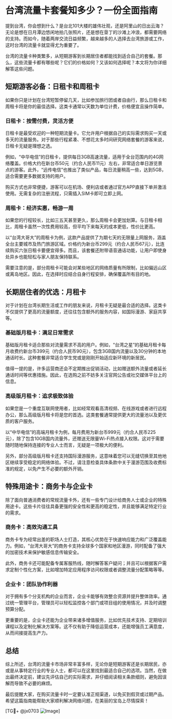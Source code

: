 # 台湾流量卡套餐知多少？一份全面指南

提到台湾，你会想到什么？是台北101大楼的雄伟壮观，还是阿里山的日出云海？无论是想在日月潭边悠闲地拍几张照片，还是想在垦丁的沙滩上冲浪，都需要网络的支持。而如今，随着两岸交流日益频繁，越来越多的人选择去台湾旅游或工作，这时台湾的流量卡就显得尤为重要了。

台湾的流量卡种类繁多，从短期游客到长期居住者都能找到适合自己的套餐。那么，这些流量卡都有哪些呢？它们的价格如何？又该如何选择呢？本文将为你详细解答这些问题。

## 短期游客必备：日租卡和周租卡

如果你只是计划在台湾短暂停留几天，比如参加旅行团或者自由行，那么日租卡和周租卡将是你的最佳选择。这类卡通常以天数为单位计费，价格便宜且操作简单。

### 日租卡：按需付费，灵活方便

日租卡是最受欢迎的一种短期流量卡。它允许用户根据自己的实际需求购买一天或多天的流量服务。对于那些行程紧凑、不想花太多时间研究网络套餐的游客来说，日租卡无疑是理想之选。

例如，“中华电信”的日租卡，提供每日3GB高速流量，适用于全台范围内的4G网络覆盖。价格大约在新台币50元（约合人民币11元）左右，非常适合单日游览景点的游客。此外，“远传电信”也推出了类似产品，每日流量稍高一些，达到5GB，适合需要更多数据支持的用户。

购买方式也非常便捷，游客可以在机场、便利店或者通过官方APP直接下单并激活使用。无需复杂的注册流程，只需插入SIM卡即可立即上网。

### 周租卡：经济实惠，畅游一周

如果您的行程较长，比如三五天甚至更久，那么周租卡会更加划算。与日租卡相比，周租卡虽然一次性费用较高，但平均下来每天的成本更低，性价比更高。

以“台湾大哥大”的周租卡为例，这款产品提供了为期七天的无限量上网服务，涵盖全台主要城市及热门旅游区域。价格约为新台币299元（约合人民币67元），比连续购买六张日租卡要便宜得多。而且，该套餐还附带语音通话功能，让用户即使身处异乡也能轻松与家人朋友保持联系。

需要注意的是，部分周租卡可能会对某些地区的网络质量有所限制，比如偏远山区或离岛地区。因此，在选择时应结合自身行程安排，确保覆盖所有目的地。

## 长期居住者的优选：月租卡

对于计划在台湾长期生活或工作的朋友来说，月租卡无疑是最合适的选择。这类卡不仅提供了更高的流量额度，还往往包含额外的服务内容，如国际漫游、家庭共享等。

### 基础版月租卡：满足日常需求

基础版月租卡适合那些对流量需求不高的用户。例如，“台湾之星”的基础月租卡每月收费约新台币399元（约合人民币90元），包含3GB国内流量以及30分钟的本地通话时长。这种套餐非常适合学生党或是刚刚开始适应新环境的新居民。

值得一提的是，许多运营商还会不定期推出促销活动，比如赠送额外流量或者延长通话时间等优惠措施。因此，在选购之前不妨多关注官网公告或社交媒体平台上的信息。

### 高级版月租卡：追求极致体验

如果您是一个重度互联网使用者，比如经常观看高清视频、在线游戏或者进行远程办公，那么高级版月租卡将是您的首选。这类套餐通常提供更大的流量池以及更优质的客户服务。

以“中华电信”的高端月租卡为例，每月费用为新台币999元（约合人民币225元），除了包含10GB国内流量外，还赠送无限量Wi-Fi热点接入权限。这对于需要随时随地保持连接的专业人士而言，无疑是一项极大的便利。

另外，部分高级版月租卡还支持国际漫游服务，这意味着您可以无缝切换至其他地区继续享受稳定的网络体验。不过，请注意检查具体条款中关于漫游范围及收费标准的规定，以免产生不必要的额外开销。

## 特殊用途卡：商务卡与企业卡

除了面向普通消费者的常规流量卡外，还有一些专门设计给商务人士或企业的特殊用途卡。这些卡片往往具备更强的安全性和更高的稳定性，并且能够满足特定行业的需求。

### 商务卡：高效沟通工具

商务卡专为经常出差的职场人士打造，其核心优势在于快速响应能力和广泛覆盖能力。例如，“台湾大哥大”的商务卡支持全球多个国家和地区漫游，同时配备了强大的加密技术来保护敏感信息传输安全。

此外，商务卡还可能配备专属客服热线，随时解答客户疑问；并且可以根据客户需求定制个性化方案，比如增加特定应用程序访问权限或者调整流量分配策略等等。

### 企业卡：团队协作利器

对于拥有多个分支机构的企业而言，企业卡能够有效整合资源并提升整体效率。通过统一管理平台，管理员可以轻松监控各个部门或项目组的使用情况，并及时调整预算分配。

更重要的是，企业卡还能为企业带来诸多增值服务，比如优先技术支持、定期培训课程以及定制化解决方案等。这不仅有助于降低运营成本，还能增强员工满意度，从而间接提高生产力。

## 总结

综上所述，台湾的流量卡市场非常丰富多样，无论你是短期游客还是长期居民，亦或是从事特定行业的专业人士，都可以在这里找到最适合自己的选项。当然，在做出最终决定前，建议先评估自己的实际需求，并仔细阅读相关条款细则，避免因误解而导致不必要的麻烦。

最后提醒大家，在购买流量卡时一定要认准正规渠道，以免买到假货或过期产品。希望这篇指南能帮助大家顺利解决网络问题，在美丽的宝岛上尽情探索！

[TG💪+ @jx0703 ![Image](https://github.com/user-attachments/assets/dbca1d08-cadb-493c-b0ec-ad6f7a83f270)]